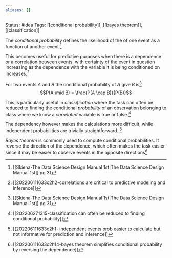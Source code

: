 ```yaml
---
aliases: []
---
```

Status: #idea
Tags: [[conditional probability]], [[bayes theorem]], [[classification]]

The *conditional probability* defines the likelihood of the of one event as a function of another event.[^1]

This becomes useful for predictive purposes when there is a dependence or a correlation between events, with certainty of the event in question increasing as the dependence with the variable it is being conditioned on increases.[^2]

For two events *A* and *B* the conditional probability of *A* give *B* is[^1]
$$P(A \mid B) = \frac{P(A \cap B)}{P(B)}$$

This is particularly useful in *classification*  where the task can often be reduced to finding the conditional *probability* of an observation belonging to class where we know a *correlated* variable is true or false.[^4]

The dependency however makes the calculations more difficult, while independent probabilities are trivially straightforward. [^3]

*Bayes theorem* is commonly used to compute conditional probabilities. It reverse the direction of the dependence, which often makes the task easier since it may be easier to observe events in the opposite directions[^5]

[^1]: [[Skiena-The Data Science  Design Manual 1st|The Data Science Design Manual 1st]] pg 31
[^2]: [[202206111633c2h2-correlations are critical to predictive modeling and inference]]
[^3]: [[202206111633c2h1- independent events prob easier to calculate but  not informative for prediction and inference]]
[^4]:[[202206271315-classification can often be reduced to finding conditional probability]]
[^5]: [[202206111633c2h14-bayes theorem simplifies conditional probability by reversing the dependence]]